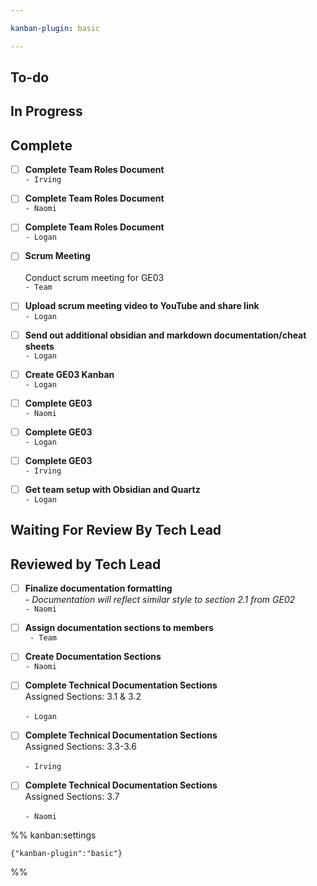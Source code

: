 ```yaml
---

kanban-plugin: basic

---
```


## To-do



## In Progress



## Complete

- [ ] **Complete Team Roles Document**<br>`- Irving`
- [ ] **Complete Team Roles Document**<br>`- Naomi`
- [ ] **Complete Team Roles Document**<br>`- Logan`
- [ ] __Scrum Meeting__<br><br>Conduct scrum meeting for GE03 <br>`- Team`
- [ ] **Upload scrum meeting video to YouTube and share link**<br>`- Logan`
- [ ] **Send out additional obsidian and markdown documentation/cheat sheets**<br>`- Logan`
- [ ] **Create GE03 Kanban**<br>`- Logan`
- [ ] **Complete GE03**<br>`- Naomi`
- [ ] **Complete GE03**<br>`- Logan`
- [ ] **Complete GE03**<br>`- Irving`
- [ ] **Get team setup with Obsidian and Quartz**<br>`- Logan`


## Waiting For Review By Tech Lead



## Reviewed by Tech Lead

- [ ] **Finalize documentation formatting**<br>*- Documentation will reflect similar style to section 2.1 from GE02*<br>`- Naomi`
- [ ] **Assign documentation sections to members**<br>` - Team`
- [ ] **Create Documentation Sections**<br>`- Naomi`
- [ ] **Complete Technical Documentation Sections**<br>Assigned Sections: 3.1 & 3.2<br><br>`- Logan`
- [ ] **Complete Technical Documentation Sections**<br>Assigned Sections: 3.3-3.6<br><br>`- Irving`
- [ ] **Complete Technical Documentation Sections**<br>Assigned Sections: 3.7<br><br>`- Naomi`




%% kanban:settings
```
{"kanban-plugin":"basic"}
```
%%